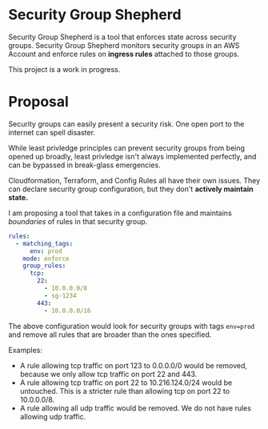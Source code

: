 # Security Group Shepherd


Security Group Shepherd is a tool that enforces state across security groups. Security Group Shepherd monitors security groups in an AWS Account and enforce rules on **ingress rules** attached to those groups.

This project is a work in progress.

# Proposal

Security groups can easily present a security risk. One open port to the internet can spell disaster.

While least privledge principles can prevent security groups from being opened up broadly, least privledge isn't always implemented perfectly, and can be bypassed in break-glass emergencies.

Cloudformation, Terraform, and Config Rules all have their own issues. They can declare security group configuration, but they don't **actively maintain state.**

I am proposing a tool that takes in a configuration file and maintains _boundaries_ of rules in that security group.

```yaml
rules:
  - matching_tags: 
      env: prod
    mode: enforce
    group_rules:
      tcp:
        22:
          - 10.0.0.0/8
          - sg-1234
        443:
          - 10.0.0.0/16
```

The above configuration would look for security groups with tags `env=prod` and remove all rules that are broader than the ones specified.

Examples:
- A rule allowing tcp traffic on port 123 to 0.0.0.0/0 would be removed, because we only allow tcp traffic on port 22 and 443.
- A rule allowing tcp traffic on port 22 to 10.216.124.0/24 would be untouched. This is a stricter rule than allowing tcp on port 22 to 10.0.0.0/8.
- A rule allowing all udp traffic would be removed. We do not have rules allowing udp traffic.
    
